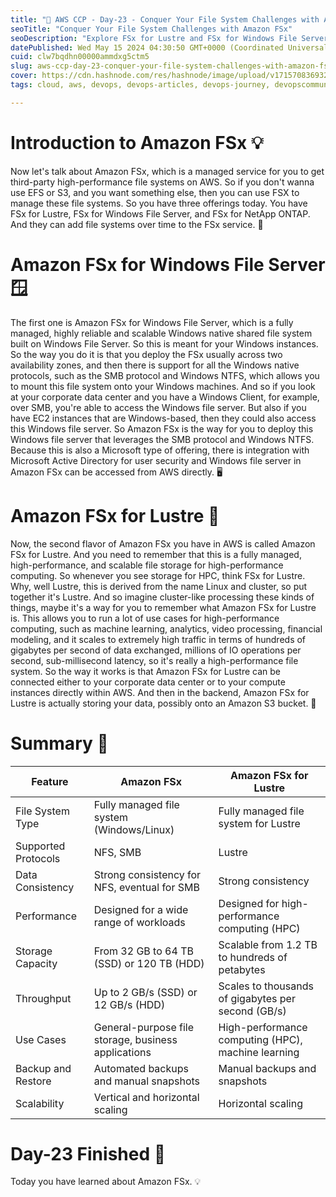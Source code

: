 ```yaml
---
title: "🚀 AWS CCP - Day-23 - Conquer Your File System Challenges with Amazon FSx 🚀"
seoTitle: "Conquer Your File System Challenges with Amazon FSx"
seoDescription: "Explore FSx for Lustre and FSx for Windows File Server, tailored for seamless integration and high-performance computing workloads."
datePublished: Wed May 15 2024 04:30:50 GMT+0000 (Coordinated Universal Time)
cuid: clw7bqdhn00000ammdxg5ctm5
slug: aws-ccp-day-23-conquer-your-file-system-challenges-with-amazon-fsx
cover: https://cdn.hashnode.com/res/hashnode/image/upload/v1715708369321/0305ea18-f059-4029-bc57-9b35d75e9418.jpeg
tags: cloud, aws, devops, devops-articles, devops-journey, devopscommunity

---
```


# Introduction to Amazon FSx 💡

Now let's talk about Amazon FSx, which is a managed service for you to get third-party high-performance file systems on AWS. So if you don't wanna use EFS or S3, and you want something else, then you can use FSX to manage these file systems. So you have three offerings today. You have FSx for Lustre, FSx for Windows File Server, and FSx for NetApp ONTAP. And they can add file systems over time to the FSx service. 📁

# Amazon FSx for Windows File Server 🪟

The first one is Amazon FSx for Windows File Server, which is a fully managed, highly reliable and scalable Windows native shared file system built on Windows File Server. So this is meant for your Windows instances. So the way you do it is that you deploy the FSx usually across two availability zones, and then there is support for all the Windows native protocols, such as the SMB protocol and Windows NTFS, which allows you to mount this file system onto your Windows machines. And so if you look at your corporate data center and you have a Windows Client, for example, over SMB, you're able to access the Windows file server. But also if you have EC2 instances that are Windows-based, then they could also access this Windows file server. So Amazon FSx is the way for you to deploy this Windows file server that leverages the SMB protocol and Windows NTFS. Because this is also a Microsoft type of offering, there is integration with Microsoft Active Directory for user security and Windows file server in Amazon FSx can be accessed from AWS directly. 🖥️

# Amazon FSx for Lustre 🎨

Now, the second flavor of Amazon FSx you have in AWS is called Amazon FSx for Lustre. And you need to remember that this is a fully managed, high-performance, and scalable file storage for high-performance computing. So whenever you see storage for HPC, think FSx for Lustre. Why, well Lustre, this is derived from the name Linux and cluster, so put together it's Lustre. And so imagine cluster-like processing these kinds of things, maybe it's a way for you to remember what Amazon FSx for Lustre is. This allows you to run a lot of use cases for high-performance computing, such as machine learning, analytics, video processing, financial modeling, and it scales to extremely high traffic in terms of hundreds of gigabytes per second of data exchanged, millions of IO operations per second, sub-millisecond latency, so it's really a high-performance file system. So the way it works is that Amazon FSx for Lustre can be connected either to your corporate data center or to your compute instances directly within AWS. And then in the backend, Amazon FSx for Lustre is actually storing your data, possibly onto an Amazon S3 bucket. 🌟

# Summary 📝
| Feature                  | Amazon FSx                                      | Amazon FSx for Lustre                               |
|--------------------------|-------------------------------------------------|-----------------------------------------------------|
| File System Type         | Fully managed file system (Windows/Linux)       | Fully managed file system for Lustre                |
| Supported Protocols      | NFS, SMB                                         | Lustre                                               |
| Data Consistency         | Strong consistency for NFS, eventual for SMB     | Strong consistency                                   |
| Performance              | Designed for a wide range of workloads          | Designed for high-performance computing (HPC)       |
| Storage Capacity         | From 32 GB to 64 TB (SSD) or 120 TB (HDD)       | Scalable from 1.2 TB to hundreds of petabytes       |
| Throughput               | Up to 2 GB/s (SSD) or 12 GB/s (HDD)             | Scales to thousands of gigabytes per second (GB/s)  |
| Use Cases                | General-purpose file storage, business applications | High-performance computing (HPC), machine learning  |
| Backup and Restore       | Automated backups and manual snapshots           | Manual backups and snapshots                        |
| Scalability              | Vertical and horizontal scaling                  | Horizontal scaling                                  |
# Day-23 Finished 🎉
Today you have learned about Amazon FSx. 💡
